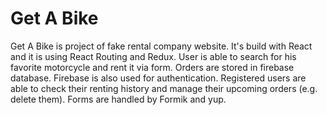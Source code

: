 # Get A Bike
Get A Bike is project of fake rental company website. It's build with React and it is using React Routing and Redux. User is able to search for his favorite motorcycle and rent it via form. Orders are stored in firebase database. Firebase is also used for authentication. Registered users are able to check their renting history and manage their upcoming orders (e.g. delete them). Forms are handled by Formik and yup.

